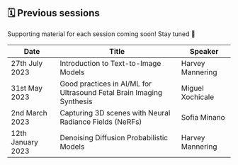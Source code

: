 ## 🗓️ Previous sessions

Supporting material for each session coming soon! Stay tuned 📡

| Date | Title | Speaker | 
|-------------------|--------|----------|
| 27th July 2023        | Introduction to Text-to-Image Models     | Harvey Mannering |
| 31st May 2023         | Good practices in AI/ML for Ultrasound Fetal Brain Imaging Synthesis  | Miguel Xochicale |
| 2nd March 2023        | Capturing 3D scenes with Neural Radiance Fields (NeRFs) | Sofia Minano |
| 12th January 2023     | Denoising Diffusion Probabilistic Models | Harvey Mannering |
